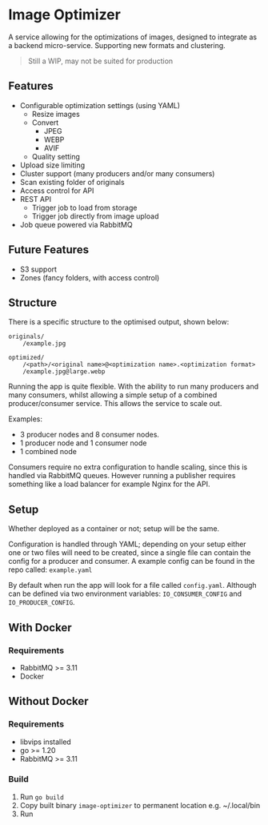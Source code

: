 # Image Optimizer
A service allowing for the optimizations of images, designed to integrate as a backend micro-service. Supporting new formats and clustering.

> Still a WIP, may not be suited for production


## Features
- Configurable optimization settings (using YAML)
    - Resize images
    - Convert
        - JPEG
        - WEBP
        - AVIF
    - Quality setting
- Upload size limiting
- Cluster support (many producers and/or many consumers)
- Scan existing folder of originals
- Access control for API
- REST API
    - Trigger job to load from storage
    - Trigger job directly from image upload
- Job queue powered via RabbitMQ


## Future Features
- S3 support
- Zones (fancy folders, with access control)


## Structure
There is a specific structure to the optimised output, shown below:

```
originals/
    /example.jpg

optimized/
    /<path>/<original name>@<optimization name>.<optimization format>
    /example.jpg@large.webp
```

Running the app is quite flexible. With the ability to run many producers and many consumers, whilst allowing a simple setup of a combined producer/consumer service. This allows the service to scale out.

Examples:

- 3 producer nodes and 8 consumer nodes.
- 1 producer node and 1 consumer node
- 1 combined node

Consumers require no extra configuration to handle scaling, since this is handled via RabbitMQ queues. However running a publisher requires something like a load balancer for example Nginx for the API.


## Setup
Whether deployed as a container or not; setup will be the same.

Configuration is handled through YAML; depending on your setup either one or two files will need to be created, since a single file can contain the config for a producer and consumer. A example config can be found in the repo called: `example.yaml`

By default when run the app will look for a file called `config.yaml`. Although can be defined via two environment variables: `IO_CONSUMER_CONFIG` and `IO_PRODUCER_CONFIG`.


## With Docker
### Requirements
- RabbitMQ >= 3.11
- Docker


## Without Docker
### Requirements
- libvips installed
- go >= 1.20
- RabbitMQ >= 3.11

### Build
1. Run `go build`
2. Copy built binary `image-optimizer` to permanent location e.g. ~/.local/bin
3. Run
